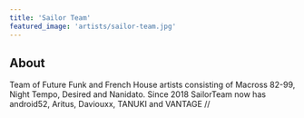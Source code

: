 ```yaml
---
title: 'Sailor Team'
featured_image: 'artists/sailor-team.jpg'
---
```


## About

Team of Future Funk and French House artists consisting of Macross 82-99, Night Tempo, Desired and Nanidato. Since 2018 SailorTeam now has android52, Aritus, Daviouxx, TANUKI and VANTAGE //

